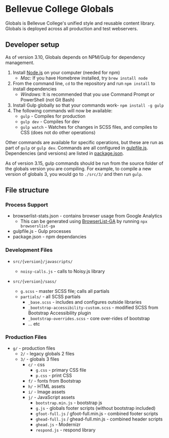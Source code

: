 # Bellevue College Globals
Globals is Bellevue College's unified style and reusable content library. Globals is deployed across all production and test webservers.

## Developer setup
As of version 3.10, Globals depends on NPM/Gulp for dependency management.

1. Install [Node.js](https://nodejs.org/en/download/) on your computer (needed for npm)
   * *Mac:* If you have Homebrew installed, try `brew install node`
2. From the command line, `cd` to the repository and run `npm install` to install dependencies
   * *Windows:* It is recommended that you use Command Prompt or PowerShell (not Git Bash)
3. Install Gulp globally so that your commands work- `npm install -g gulp`
4. The following commands will now be available:
   * `gulp` - Compiles for production
   * `gulp dev` - Compiles for dev
   * `gulp watch` - Watches for changes in SCSS files, and compiles to CSS (does not do other operations)

Other commands are available for specific operations, but these are run as part of `gulp` or `gulp dev`.
Commands are all configured in [gulpfile.js](gulpfile.js). Dependencies (and versions) are listed in [package.json](package.json).

As of version 3.15, gulp commands should be run from the source folder of the globals version you are compiling. For example, to compile a new version of globals 3, you would go to `./src/3/` and then run `gulp`.

## File structure

### Process Support
* browserlist-stats.json - contains browser usage from Google Analytics
  * This can be generated using [BrowserList-GA](https://github.com/browserslist/browserslist-ga) by running `npx browserslist-ga`
* gulpfile.js - Gulp processes
* package.json - npm dependancies

### Development Files
* `src/{version}/javascripts/`
  * `noisy-calls.js` - calls to Noisy.js library
  
* `src/{version}/sass/`
  * `g.scss` - master SCSS file; calls all partials
  * `partials/` - all SCSS partials
    * `_base.scss` - includes and configures outside libraries
    * `_bootstrap-accessibility-custom.scss` - modified SCSS from Bootstrap Accessibility plugin
    * `_bootstrap-overrides.scss` - core over-rides of bootstrap
    * ... etc

### Production Files
* `g/` - production files
  * `2/` - legacy globals 2 files
  * `3/` - globals 3 files
    * `c/` - css
      * `g.css` - primary CSS file
      * `p.css` - print CSS
    * `f/` - fonts from Bootstrap
    * `h/` - HTML assets
    * `i/` - Image assets
    * `j/` - JavaScript assets
      * `bootstrap.min.js` - bootstrap js
      * `g.js` - globals footer scripts (without bootstrap included)
      * `gfoot-full.js` / gfoot-full.min.js - combined footer scripts
      * `ghead-full.js` / ghead-full.min.js - combined header scripts
      * `ghead.js` - Modernizr
      * `respond.js` - respond library
